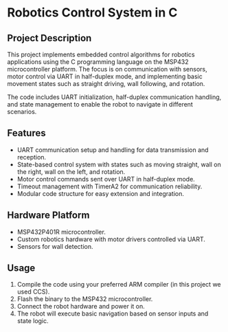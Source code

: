 # Robotics Control System in C

## Project Description

This project implements embedded control algorithms for robotics applications using the C programming language on the MSP432 microcontroller platform. The focus is on communication with sensors, motor control via UART in half-duplex mode, and implementing basic movement states such as straight driving, wall following, and rotation.

The code includes UART initialization, half-duplex communication handling, and state management to enable the robot to navigate in different scenarios.

## Features

- UART communication setup and handling for data transmission and reception.
- State-based control system with states such as moving straight, wall on the right, wall on the left, and rotation.
- Motor control commands sent over UART in half-duplex mode.
- Timeout management with TimerA2 for communication reliability.
- Modular code structure for easy extension and integration.

## Hardware Platform

- MSP432P401R microcontroller.
- Custom robotics hardware with motor drivers controlled via UART.
- Sensors for wall detection.

## Usage

1. Compile the code using your preferred ARM compiler (in this project we used CCS).
2. Flash the binary to the MSP432 microcontroller.
3. Connect the robot hardware and power it on.
4. The robot will execute basic navigation based on sensor inputs and state logic.


